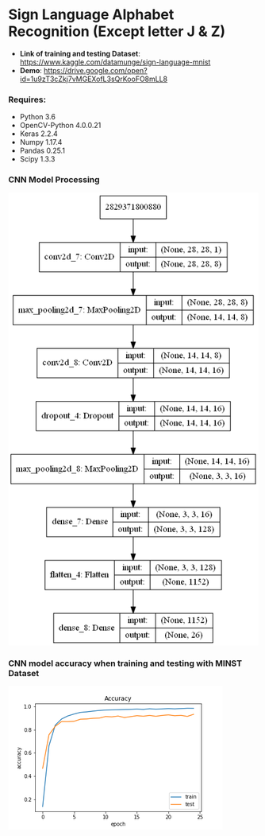 # Sign Language Alphabet Recognition (Except letter J & Z)

- **Link of training and testing Dataset**: https://www.kaggle.com/datamunge/sign-language-mnist
- **Demo**: https://drive.google.com/open?id=1u9zT3cZkj7vMGEXofL3sQrKooFO8mLL8

### Requires:
- Python 3.6
- OpenCV-Python 4.0.0.21
- Keras 2.2.4
- Numpy 1.17.4
- Pandas 0.25.1
- Scipy 1.3.3

### CNN Model Processing

![](model.png)

### CNN model accuracy when training and testing with MINST Dataset

![](plot.png)
